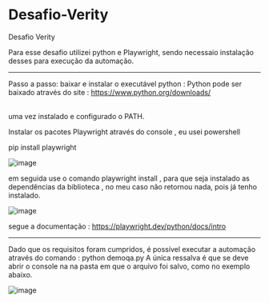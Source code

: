 # Desafio-Verity
Desafio Verity

Para esse desafio utilizei python e Playwright,
sendo necessaio instalação desses para execução da automação.
___________________________________________________

Passo a passo: 
baixar e instalar o executável python : 
Python pode ser baixado através do site : https://www.python.org/downloads/ 

<br>uma vez instalado e configurado o PATH.

Instalar os pacotes Playwright através do console , eu usei powershell 

pip install playwright

![image](https://user-images.githubusercontent.com/62752617/227734635-31687ca2-03c3-4d3e-9ce2-ff5ae0ca59dc.png)


em seguida use o comando playwright install , para que seja instalado as dependências da biblioteca , 
no meu caso não retornou nada, pois já tenho instalado.

![image](https://user-images.githubusercontent.com/62752617/227734684-b5be71c0-ee7b-4787-8faa-2ce3a50cfbad.png)

segue a documentação :  https://playwright.dev/python/docs/intro

___________________________________________________

Dado que os requisitos foram cumpridos, é possível executar a automação através do comando : python demoqa.py
 A única ressalva é que se deve abrir o console na na pasta em que o arquivo foi salvo, como no exemplo abaixo.
 
![image](https://user-images.githubusercontent.com/62752617/227734621-c36105e3-113e-4eb5-8d46-8ca69639af73.png)


